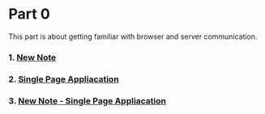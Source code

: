 # Part 0
This part is about getting familiar with browser and server communication.

### 1. [New Note](./New%20Note/)
### 2. [Single Page Appliacation](./Single%20Page%20Appliacation/)
### 3. [New Note - Single Page Appliacation](./New%20Note%20-%20Single%20Page%20Appliacation/)